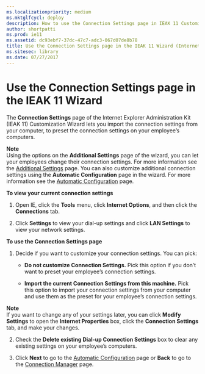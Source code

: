 ```yaml
---
ms.localizationpriority: medium
ms.mktglfcycl: deploy
description: How to use the Connection Settings page in IEAK 11 Customization Wizard to import and preset connection settings on your employee’s computers.
author: shortpatti
ms.prod: ie11
ms.assetid: dc93ebf7-37dc-47c7-adc3-067d07de8b78
title: Use the Connection Settings page in the IEAK 11 Wizard (Internet Explorer Administration Kit 11 for IT Pros)
ms.sitesec: library
ms.date: 07/27/2017
---
```



# Use the Connection Settings page in the IEAK 11 Wizard
The **Connection Settings** page of the Internet Explorer Administration Kit (IEAK 11) Customization Wizard lets you import the connection settings from your computer, to preset the connection settings on your employee’s computers.

**Note**<br>Using the options on the **Additional Settings** page of the wizard, you can let your employees change their connection settings. For more information see the [Additional Settings](additional-settings-ieak11-wizard.md) page. You can also customize additional connection settings using the **Automatic Configuration** page in the wizard. For more information see the [Automatic Configuration](auto-config-ieak11-wizard.md) page.

**To view your current connection settings**

1.  Open IE, click the **Tools** menu, click **Internet Options**, and then click the **Connections** tab.

2.  Click **Settings** to view your dial-up settings and click **LAN Settings** to view your network settings.

**To use the Connection Settings page**

1.  Decide if you want to customize your connection settings. You can pick:

    -   **Do not customize Connection Settings.** Pick this option if you don’t want to preset your employee’s connection settings.

    -   **Import the current Connection Settings from this machine.** Pick this option to import your connection settings from your computer and use them as the preset for your employee’s connection settings.
 
 **Note**<br>If you want to change any of your settings later, you can click **Modify Settings** to open the **Internet Properties** box, click the **Connection Settings** tab, and make your changes.

2.  Check the **Delete existing Dial-up Connection Settings** box to clear any existing settings on your employee’s computers.

3.  Click **Next** to go to the [Automatic Configuration](auto-config-ieak11-wizard.md) page or **Back** to go to the [Connection Manager](connection-mgr-ieak11-wizard.md) page.

